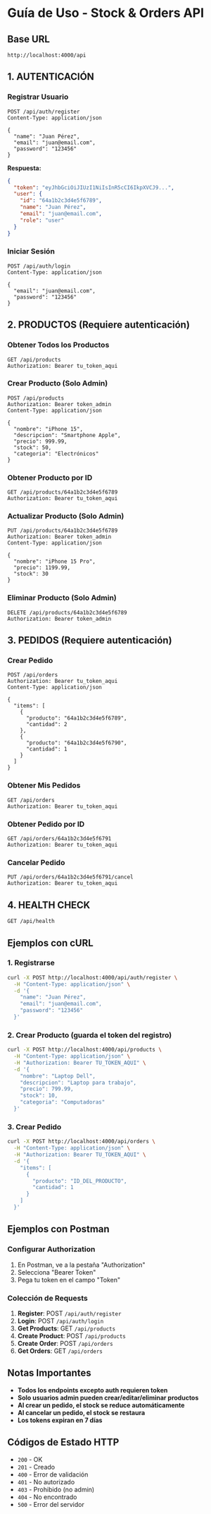 # Guía de Uso - Stock & Orders API

## Base URL
```
http://localhost:4000/api
```

## 1. AUTENTICACIÓN

### Registrar Usuario
```http
POST /api/auth/register
Content-Type: application/json

{
  "name": "Juan Pérez",
  "email": "juan@email.com",
  "password": "123456"
}
```

**Respuesta:**
```json
{
  "token": "eyJhbGciOiJIUzI1NiIsInR5cCI6IkpXVCJ9...",
  "user": {
    "id": "64a1b2c3d4e5f6789",
    "name": "Juan Pérez",
    "email": "juan@email.com",
    "role": "user"
  }
}
```

### Iniciar Sesión
```http
POST /api/auth/login
Content-Type: application/json

{
  "email": "juan@email.com",
  "password": "123456"
}
```

## 2. PRODUCTOS (Requiere autenticación)

### Obtener Todos los Productos
```http
GET /api/products
Authorization: Bearer tu_token_aqui
```

### Crear Producto (Solo Admin)
```http
POST /api/products
Authorization: Bearer token_admin
Content-Type: application/json

{
  "nombre": "iPhone 15",
  "descripcion": "Smartphone Apple",
  "precio": 999.99,
  "stock": 50,
  "categoria": "Electrónicos"
}
```

### Obtener Producto por ID
```http
GET /api/products/64a1b2c3d4e5f6789
Authorization: Bearer tu_token_aqui
```

### Actualizar Producto (Solo Admin)
```http
PUT /api/products/64a1b2c3d4e5f6789
Authorization: Bearer token_admin
Content-Type: application/json

{
  "nombre": "iPhone 15 Pro",
  "precio": 1199.99,
  "stock": 30
}
```

### Eliminar Producto (Solo Admin)
```http
DELETE /api/products/64a1b2c3d4e5f6789
Authorization: Bearer token_admin
```

## 3. PEDIDOS (Requiere autenticación)

### Crear Pedido
```http
POST /api/orders
Authorization: Bearer tu_token_aqui
Content-Type: application/json

{
  "items": [
    {
      "producto": "64a1b2c3d4e5f6789",
      "cantidad": 2
    },
    {
      "producto": "64a1b2c3d4e5f6790",
      "cantidad": 1
    }
  ]
}
```

### Obtener Mis Pedidos
```http
GET /api/orders
Authorization: Bearer tu_token_aqui
```

### Obtener Pedido por ID
```http
GET /api/orders/64a1b2c3d4e5f6791
Authorization: Bearer tu_token_aqui
```

### Cancelar Pedido
```http
PUT /api/orders/64a1b2c3d4e5f6791/cancel
Authorization: Bearer tu_token_aqui
```

## 4. HEALTH CHECK
```http
GET /api/health
```

## Ejemplos con cURL

### 1. Registrarse
```bash
curl -X POST http://localhost:4000/api/auth/register \
  -H "Content-Type: application/json" \
  -d '{
    "name": "Juan Pérez",
    "email": "juan@email.com", 
    "password": "123456"
  }'
```

### 2. Crear Producto (guarda el token del registro)
```bash
curl -X POST http://localhost:4000/api/products \
  -H "Content-Type: application/json" \
  -H "Authorization: Bearer TU_TOKEN_AQUI" \
  -d '{
    "nombre": "Laptop Dell",
    "descripcion": "Laptop para trabajo",
    "precio": 799.99,
    "stock": 10,
    "categoria": "Computadoras"
  }'
```

### 3. Crear Pedido
```bash
curl -X POST http://localhost:4000/api/orders \
  -H "Content-Type: application/json" \
  -H "Authorization: Bearer TU_TOKEN_AQUI" \
  -d '{
    "items": [
      {
        "producto": "ID_DEL_PRODUCTO",
        "cantidad": 1
      }
    ]
  }'
```

## Ejemplos con Postman

### Configurar Authorization
1. En Postman, ve a la pestaña "Authorization"
2. Selecciona "Bearer Token"
3. Pega tu token en el campo "Token"

### Colección de Requests
1. **Register**: POST `/api/auth/register`
2. **Login**: POST `/api/auth/login`
3. **Get Products**: GET `/api/products`
4. **Create Product**: POST `/api/products`
5. **Create Order**: POST `/api/orders`
6. **Get Orders**: GET `/api/orders`

## Notas Importantes

- **Todos los endpoints excepto auth requieren token**
- **Solo usuarios admin pueden crear/editar/eliminar productos**
- **Al crear un pedido, el stock se reduce automáticamente**
- **Al cancelar un pedido, el stock se restaura**
- **Los tokens expiran en 7 días**

## Códigos de Estado HTTP

- `200` - OK
- `201` - Creado
- `400` - Error de validación
- `401` - No autorizado
- `403` - Prohibido (no admin)
- `404` - No encontrado
- `500` - Error del servidor